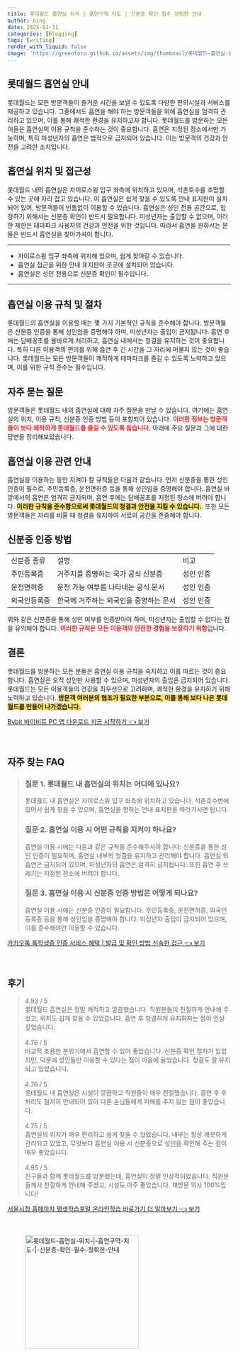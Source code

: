```yaml
---
title: 롯데월드 흡연실 위치 | 흡연구역 지도 | 신분증 확인 필수 정확한 안내
author: bing
date: 2025-01-31
categories: [Blogging]
tags: [writing]
render_with_liquid: false
image: 'https://greenforu.github.io/assets/img/thumbnail/롯데월드-흡연실-위치-|-흡연구역-지도-|-신분증-확인-필수-정확한-안내.webp'
---
```

<h2 id='롯데월드 흡연실 안내'>롯데월드 흡연실 안내</h2>

<p>롯데월드는 모든 방문객들이 즐거운 시간을 보낼 수 있도록 다양한 편의시설과 서비스를 제공하고 있습니다. 그중에서도 흡연을 해야 하는 방문객들을 위해 흡연실을 엄격히 관리하고 있으며, 이를 통해 쾌적한 환경을 유지하고자 합니다. 롯데월드를 방문하는 모든 이들은 흡연실의 이용 규칙을 준수하는 것이 중요합니다. 흡연은 지정된 장소에서만 가능하며, 특히 미성년자의 흡연은 법적으로 금지되어 있습니다. 이는 방문객의 건강과 안전을 고려한 조치입니다.</p>

<h2 id='흡연실 위치 및 접근성'>흡연실 위치 및 접근성</h2>

<p>롯데월드 내의 흡연실은 자이로스윙 입구 좌측에 위치하고 있으며, 석촌호수를 조망할 수 있는 곳에 자리 잡고 있습니다. 이 흡연실은 쉽게 찾을 수 있도록 안내 표지판이 설치되어 있어, 방문객들이 빈틈없이 이용할 수 있습니다. 흡연실은 성인 전용 공간으로, 입장하기 위해서는 신분증 확인이 반드시 필요합니다. 미성년자는 출입할 수 없으며, 이러한 제한은 테마파크 사용자의 건강과 안전을 위한 것입니다. 따라서 흡연을 원하시는 분들은 반드시 흡연실을 찾아가셔야 합니다. </p>

<hr />

<ul>
    <li>자이로스윙 입구 좌측에 위치해 있으며, 쉽게 찾아갈 수 있습니다.</li>
    <li>흡연실 접근을 위한 안내 표지판이 곳곳에 설치되어 있습니다.</li>
    <li>흡연실은 성인 전용으로 신분증 확인이 필수입니다.</li>
</ul>

<hr />

<h2 id='흡연실 이용 규칙 및 절차'>흡연실 이용 규칙 및 절차</h2>

<p>롯데월드의 흡연실을 이용할 때는 몇 가지 기본적인 규칙을 준수해야 합니다. 방문객들은 신분증 인증을 통해 성인임을 증명해야 하며, 미성년자는 출입이 금지됩니다. 흡연 후에는 담배꽁초를 올바르게 처리하고, 흡연실 내에서는 청결을 유지하는 것이 중요합니다. 특히 다른 이용객의 편의를 위해 흡연 후 긴 시간을 그 자리에 머물지 않는 것이 좋습니다. 롯데월드는 모든 방문객들이 쾌적하게 테마파크를 즐길 수 있도록 노력하고 있으며, 이를 위한 규칙 준수는 필수입니다.</p>

<h2 id='자주 묻는 질문'>자주 묻는 질문</h2>

<p>방문객들은 롯데월드 내의 흡연실에 대해 자주 질문을 만날 수 있습니다. 여기에는 흡연실의 위치, 이용 규칙, 신분증 인증 방법 등이 포함되어 있습니다. <b><span style="color: #ee2323;">이러한 정보는 방문객들이 보다 쾌적하게 롯데월드를 즐길 수 있도록 돕습니다.</span></b> 아래에 주요 질문과 그에 대한 답변을 정리해보았습니다.</p>

<h2 id='흡연실 이용 관련 안내'>흡연실 이용 관련 안내</h2>

<p>흡연실을 이용하는 동안 지켜야 할 규칙들은 다음과 같습니다. 먼저 신분증을 통한 성인 인증이 필수로, 주민등록증, 운전면허증 등을 통해 성인임을 증명해야 합니다. 흡연실 바깥에서의 흡연은 엄격히 금지되며, 흡연 후에는 담배꽁초를 지정된 장소에 버려야 합니다. <b><span style="background-color: #ffe066;">이러한 규칙을 준수함으로써 롯데월드의 청결과 안전을 지킬 수 있습니다.</span></b>. 또한 모든 방문객들은 자리를 비울 때 청결을 유지하여 서로의 공간을 존중해야 합니다.</p>

<h2 id='신분증 인증 방법'>신분증 인증 방법</h2>

<table>
    <tr>
        <td>신분증 종류</td>
        <td>설명</td>
        <td>비고</td>
    </tr>
    <tr>
        <td>주민등록증</td>
        <td>거주지를 증명하는 국가 공식 신분증</td>
        <td>성인 인증</td>
    </tr>
    <tr>
        <td>운전면허증</td>
        <td>운전 가능 여부를 나타내는 공식 문서</td>
        <td>성인 인증</td>
    </tr>
    <tr>
        <td>외국인등록증</td>
        <td>한국에 거주하는 외국인을 증명하는 문서</td>
        <td>성인 인증</td>
    </tr>
</table>

<p>위와 같은 신분증을 통해 성인 여부를 인증받아야 하며, 미성년자는 출입할 수 없다는 점을 유의해야 합니다. <b><span style="color: #ee2323;">이러한 규칙은 모든 이용객의 안전한 경험을 보장하기 위함</span></b>입니다.</p>

<h2 id='결론'>결론</h2>

<p>롯데월드를 방문하는 모든 분들은 흡연실 이용 규칙을 숙지하고 이를 따르는 것이 중요합니다. 흡연실은 오직 성인만 사용할 수 있으며, 미성년자의 출입은 금지되어 있습니다. 롯데월드는 모든 이용객들의 건강을 최우선으로 고려하며, 쾌적한 환경을 유지하기 위해 노력하고 있습니다. <b><span style="background-color: #ffe066;">방문객 여러분의 협조가 필요한 부분으로, 이를 통해 보다 나은 롯데월드를 만들어 나가겠습니다.</span></b></p>
<p><a class="click-button" title="Bybit 바이비트 PC 앱 다운로드 지금 시작하기" href="https://greenforu.github.io/posts/Bybit-%EB%B0%94%EC%9D%B4%EB%B9%84%ED%8A%B8-PC-%EC%95%B1-%EB%8B%A4%EC%9A%B4%EB%A1%9C%EB%93%9C-%EC%A7%80%EA%B8%88-%EC%8B%9C%EC%9E%91%ED%95%98%EA%B8%B0/" rel="dofollow">Bybit 바이비트 PC 앱 다운로드 지금 시작하기 👈 보기</a></p><br>
<h2 id='자주_찾는_FAQ'>자주 찾는 FAQ</h2>
<div itemscope="" itemtype="https://schema.org/FAQPage"> 
<blockquote> 
<div itemscope="" itemprop="mainEntity" itemtype="https://schema.org/Question"> 
<h3 itemprop="name">질문 1. 롯데월드 내 흡연실의 위치는 어디에 있나요?</h3> 
<div itemscope="" itemprop="acceptedAnswer" itemtype="https://schema.org/Answer"> 
<span itemprop="text"> 
<p>롯데월드 내 흡연실은 자이로스윙 입구 좌측에 위치하고 있습니다. 석촌호수변에 있어서 쉽게 찾을 수 있으며, 흡연실을 향하는 안내 표지판을 따라가시면 됩니다.</p> 
</span> 
</div> 
</div> 

<div itemscope="" itemprop="mainEntity" itemtype="https://schema.org/Question"> 
<h3 itemprop="name">질문 2. 흡연실 이용 시 어떤 규칙을 지켜야 하나요?</h3> 
<div itemscope="" itemprop="acceptedAnswer" itemtype="https://schema.org/Answer"> 
<span itemprop="text"> 
<p>흡연실 이용 시에는 다음과 같은 규칙을 준수해주셔야 합니다: 신분증을 통한 성인 인증이 필요하며, 흡연실 내부의 청결을 유지하고 관리해야 합니다. 흡연실 외 흡연은 금지되어 있으며, 미성년자의 흡연은 엄격히 금지됩니다. 또한 흡연 후 쓰레기는 지정된 장소에 버려야 합니다.</p> 
</span> 
</div> 
</div> 

<div itemscope="" itemprop="mainEntity" itemtype="https://schema.org/Question"> 
<h3 itemprop="name">질문 3. 흡연실 이용 시 신분증 인증 방법은 어떻게 되나요?</h3> 
<div itemscope="" itemprop="acceptedAnswer" itemtype="https://schema.org/Answer"> 
<span itemprop="text"> 
<p>흡연실 이용 시에는 신분증 인증이 필요합니다. 주민등록증, 운전면허증, 외국인등록증 등을 통해 성인임을 증명해야 합니다. 미성년자 출입이 금지되어 있으며, 이를 준수해야만 이용할 수 있습니다.</p> 
</span> 
</div> 
</div> 
</blockquote> 
</div>
<p><a class="click-button" title="카카오톡 톡학생증 인증 서비스 혜택 | 발급 및 확인 방법 신속한 접근" href="https://greenforu.github.io/posts/%EC%B9%B4%EC%B9%B4%EC%98%A4%ED%86%A1-%ED%86%A1%ED%95%99%EC%83%9D%EC%A6%9D-%EC%9D%B8%EC%A6%9D-%EC%84%9C%EB%B9%84%EC%8A%A4-%ED%98%9C%ED%83%9D-%EB%B0%9C%EA%B8%89-%EB%B0%8F-%ED%99%95%EC%9D%B8-%EB%B0%A9%EB%B2%95-%EC%8B%A0%EC%86%8D%ED%95%9C-%EC%A0%91%EA%B7%BC/" rel="dofollow">카카오톡 톡학생증 인증 서비스 혜택 | 발급 및 확인 방법 신속한 접근 👈 보기</a></p><br>
<h2 id='후기'>후기</h2>
<div itemscope itemtype="https://schema.org/Product">
  <blockquote>
  <div itemprop="review" itemscope itemtype="https://schema.org/Review">
      <div itemprop="reviewRating" itemscope itemtype="https://schema.org/Rating"> <span itemprop="ratingValue">4.93</span> / <span itemprop="bestRating">5</span> </div>
      <span itemprop="reviewBody">롯데월드 흡연실은 정말 쾌적하고 깔끔했습니다. 직원분들이 친절하게 안내해 주셨고, 위치도 쉽게 찾을 수 있었습니다. 흡연 후 청결하게 유지하자는 점이 인상 깊었습니다.</span>
  </div>
  <br>
  <div itemprop="review" itemscope itemtype="https://schema.org/Review">
      <div itemprop="reviewRating" itemscope itemtype="https://schema.org/Rating"> <span itemprop="ratingValue">4.76</span> / <span itemprop="bestRating">5</span> </div>
      <span itemprop="reviewBody">비교적 조용한 분위기에서 흡연할 수 있어 좋았습니다. 신분증 확인 절차가 있었지만, 덕분에 성인들만 이용할 수 있다는 점이 마음에 들었습니다. 청결도 잘 유지되고 있었습니다.</span>
  </div>
  <br>
  <div itemprop="review" itemscope itemtype="https://schema.org/Review">
      <div itemprop="reviewRating" itemscope itemtype="https://schema.org/Rating"> <span itemprop="ratingValue">4.76</span> / <span itemprop="bestRating">5</span> </div>
      <span itemprop="reviewBody">롯데월드 내 흡연실은 시설이 깔끔하고 직원들이 매우 친절했습니다. 흡연 후 후처리도 철저히 안내되어 있어 다른 손님들에게 피해를 주지 않는 점이 좋았습니다.</span>
  </div>
  <br>
  <div itemprop="review" itemscope itemtype="https://schema.org/Review">
      <div itemprop="reviewRating" itemscope itemtype="https://schema.org/Rating"> <span itemprop="ratingValue">4.75</span> / <span itemprop="bestRating">5</span> </div>
      <span itemprop="reviewBody">흡연실의 위치가 매우 편리하고 쉽게 찾을 수 있었습니다. 내부는 항상 깨끗하게 관리되고 있었고, 무엇보다 흡연실 이용 시 신분증으로 성인을 확인해 주는 점이 매우 좋았습니다.</span>
  </div>
  <br>
  <div itemprop="review" itemscope itemtype="https://schema.org/Review">
      <div itemprop="reviewRating" itemscope itemtype="https://schema.org/Rating"> <span itemprop="ratingValue">4.95</span> / <span itemprop="bestRating">5</span> </div>
      <span itemprop="reviewBody">친구들과 함께 롯데월드를 방문했는데, 흡연실이 정말 인상적이었습니다. 직원분들께서 친절하게 안내해 주셨고, 시설도 아주 좋았습니다. 재방문 의사 100%입니다!</span>
  </div>
  </blockquote>
</div>
<p><a class="click-button" title="서울시청 홈페이지 평생학습포털 온라인학습 바로가기 더 알아보기" href="https://greenforu.github.io/posts/%EC%84%9C%EC%9A%B8%EC%8B%9C%EC%B2%AD-%ED%99%88%ED%8E%98%EC%9D%B4%EC%A7%80-%ED%8F%89%EC%83%9D%ED%95%99%EC%8A%B5%ED%8F%AC%ED%84%B8-%EC%98%A8%EB%9D%BC%EC%9D%B8%ED%95%99%EC%8A%B5-%EB%B0%94%EB%A1%9C%EA%B0%80%EA%B8%B0-%EB%8D%94-%EC%95%8C%EC%95%84%EB%B3%B4%EA%B8%B0/" rel="dofollow">서울시청 홈페이지 평생학습포털 온라인학습 바로가기 더 알아보기 👈 보기</a></p><br>
<figure class="image"><img src="https://greenforu.github.io/assets/img/thumbnail/롯데월드-흡연실-위치-|-흡연구역-지도-|-신분증-확인-필수-정확한-안내.webp" alt="롯데월드-흡연실-위치-|-흡연구역-지도-|-신분증-확인-필수-정확한-안내" width="256" height="256"></figure>